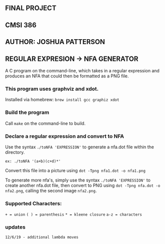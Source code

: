 ## FINAL PROJECT
## CMSI 386
## AUTHOR: JOSHUA PATTERSON
## REGULAR EXPRESION -> NFA GENERATOR
A C program on the command-line, which takes in a regular expression and produces an NFA that could then be formatted as a PNG file.
### This program uses graphviz and xdot.
 Installed via homebrew:
`brew install gcc graphiz xdot`
 
### Build the program
 Call `make` on the command-line to build.
 
### Declare a regular expression and convert to NFA
 Use the syntax `./toNFA 'EXPRESSION'` to generate a nfa.dot file within the directory.
 
 `ex: ./toNFA '(a+b)(c+d)*'`
 
 Convert this file into a picture using `dot -Tpng nfa1.dot -o nfa1.png`
 
 To generate more nfa's, simply use the syntax `./toNFA 'EXPRESSION'` to create another nfa.dot file, then convert to PNG using `dot -Tpng nfa.dot -o nfa2.png`, calling the second image `nfa2.png`.
 
 ### Supported Characters:
 `+ = union`
 `( ) = parenthesis`
 `* = kleene closure`
 `a-z = characters`

### updates
`12/6/19 - additional lambda moves`
